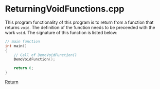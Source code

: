 # ReturningVoidFunctions.cpp

This program functionality of this program is to return from a function
that returns `void`. The definition of the function needs to be preceeded
with the work `void`. The signature of this function is listed below:

```c++
// main function
int main()
{
    // Call of DemoVoidFunction()
    DemoVoidFunction();

    return 0;
}
```

[Return](./README.md)